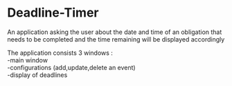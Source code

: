 # Deadline-Timer
An application asking the user about the date and time of an obligation that needs to be completed and the
time remaining will be displayed accordingly 

The application consists 3 windows : <br />
-main window <br /> 
-configurations (add,update,delete an event) <br />
-display of deadlines <br />
